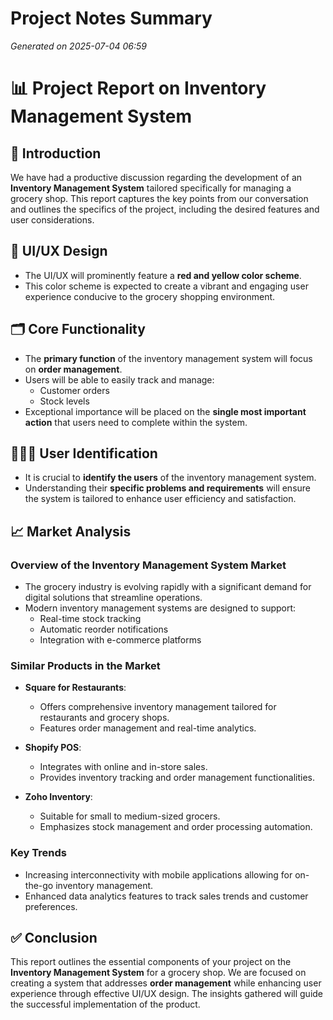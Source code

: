 # Project Notes Summary

*Generated on 2025-07-04 06:59*

# 📊 **Project Report on Inventory Management System**

## 📝 **Introduction**

We have had a productive discussion regarding the development of an **Inventory Management System** tailored specifically for managing a grocery shop. This report captures the key points from our conversation and outlines the specifics of the project, including the desired features and user considerations.

## 🎨 **UI/UX Design**

- The UI/UX will prominently feature a **red and yellow color scheme**.
- This color scheme is expected to create a vibrant and engaging user experience conducive to the grocery shopping environment.

## 🗂️ **Core Functionality**

- The **primary function** of the inventory management system will focus on **order management**.
- Users will be able to easily track and manage:
  - Customer orders
  - Stock levels
- Exceptional importance will be placed on the **single most important action** that users need to complete within the system.

## 🧑‍🤝‍🧑 **User Identification**

- It is crucial to **identify the users** of the inventory management system.
- Understanding their **specific problems and requirements** will ensure the system is tailored to enhance user efficiency and satisfaction.

## 📈 **Market Analysis**

### Overview of the Inventory Management System Market

- The grocery industry is evolving rapidly with a significant demand for digital solutions that streamline operations.
- Modern inventory management systems are designed to support:
  - Real-time stock tracking
  - Automatic reorder notifications
  - Integration with e-commerce platforms
  
### Similar Products in the Market

- **Square for Restaurants**: 
  - Offers comprehensive inventory management tailored for restaurants and grocery shops.
  - Features order management and real-time analytics.
  
- **Shopify POS**:
  - Integrates with online and in-store sales.
  - Provides inventory tracking and order management functionalities.
  
- **Zoho Inventory**: 
  - Suitable for small to medium-sized grocers.
  - Emphasizes stock management and order processing automation.

### Key Trends 
- Increasing interconnectivity with mobile applications allowing for on-the-go inventory management.
- Enhanced data analytics features to track sales trends and customer preferences.

## ✅ **Conclusion**

This report outlines the essential components of your project on the **Inventory Management System** for a grocery shop. We are focused on creating a system that addresses **order management** while enhancing user experience through effective UI/UX design. The insights gathered will guide the successful implementation of the product.